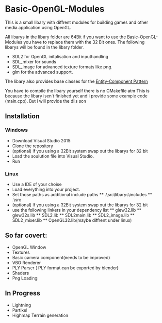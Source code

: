 # Basic-OpenGL-Modules

This is a small libary with diffrent modules for building games and other media application using OpenGL.

All libarys in the libary folder are 64Bit if you want to use the Basic-OpenGL-Modules you have to replace them with the 32 Bit ones.
The following libarys will be found in the libary folder.

* SDL2 for OpenGL initalisation and inputhandling
* SDL_mixer for sounds
* SDL_image for advanced texture formats like png.
* glm for the advanced support.

The libary also provides base classes for the 
[Entity-Component Pattern](http://gameprogrammingpatterns.com/component.html)

You have to compile the libary yourself there is no CMakefile atm
This is because the libary isen't finished yet and i provide some example code (main.cpp).
But i will provide the dlls son

## Installation

### Windows 
* Download Visual Studio 2015
* Clone the repository
* (optional) If you using a 32Bit system swap out the libarys for 32 bit
* Load the soulution file into Visual Studio.
* Run

### Linux 
* Use a IDE of your choise 
* Load everything into your project.
* Set those paths as additional include paths
** .\src\libarys\includes
** .\src
* (optional) If you using a 32Bit system swap out the libarys for 32 bit
* use the following linkers in your dependency list
** glew32.lib
** glew32s.lib
** SDL2.lib
** SDL2main.lib
** SDL2_image.lib
** SDL2_mixer.lib
** OpenGL32.lib(maybe diffrent under linux)


## So far covert:
* OpenGL Window
* Textures
* Basic camera component(needs to be improved)
* VBO Renderer
* PLY Parser ( PLY format can be exported by blender)
* Shaders
* Png Loading

## In Progress

* Lightning
* Partikel
* Highmap Terrain generation

